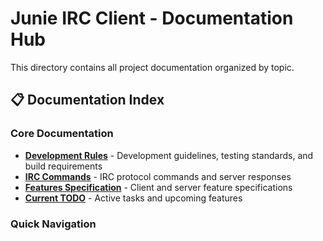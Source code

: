 # Junie IRC Client - Documentation Hub

This directory contains all project documentation organized by topic.

## 📋 Documentation Index

### Core Documentation
- **[Development Rules](./DEVELOPMENT_RULES.md)** - Development guidelines, testing standards, and build requirements
- **[IRC Commands](./IRC_COMMANDS.md)** - IRC protocol commands and server responses  
- **[Features Specification](./FEATURES_SPEC.md)** - Client and server feature specifications
- **[Current TODO](./TODO_LIST.md)** - Active tasks and upcoming features

### Quick Navigation

